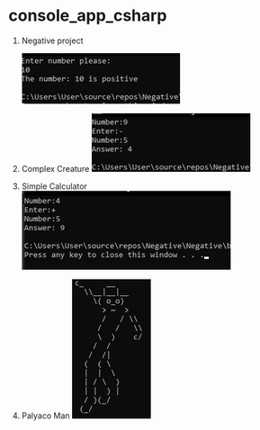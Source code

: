 # console_app_csharp

1. Negative project 
   
   
   ![Negative project](positive.png)
2. Complex Creature  ![Complex Creature](answer.png)
3. Simple Calculator ![Simple Calculator](simple_calculator.png)
4. Palyaco Man ![palyacoman](palyacoman.png)

